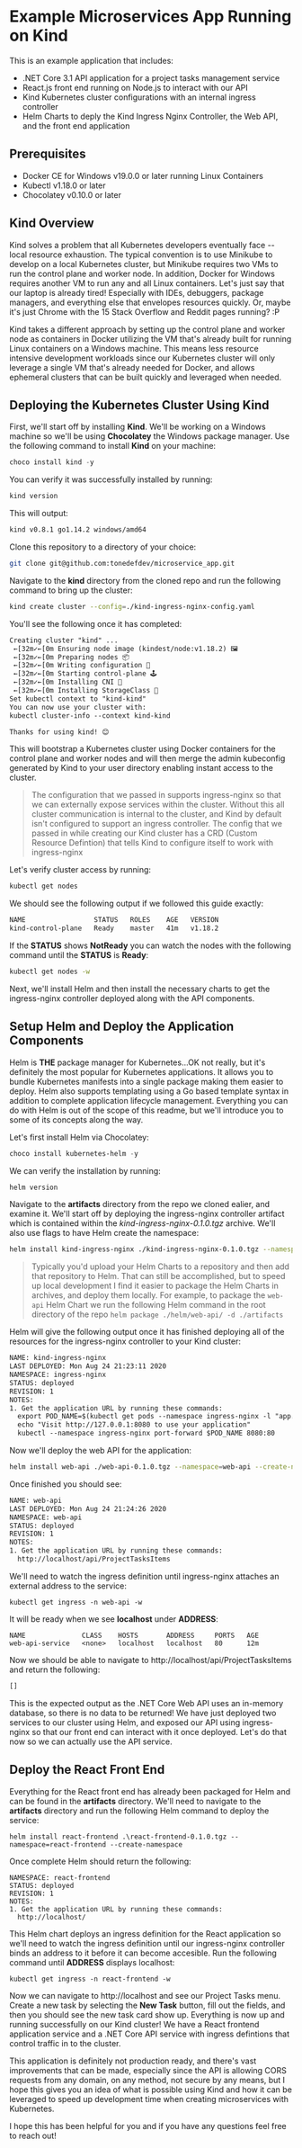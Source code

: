 # Example Microservices App Running on Kind

This is an example application that includes:
- .NET Core 3.1 API application for a project tasks management service
- React.js front end running on Node.js to interact with our API
- Kind Kubernetes cluster configurations with an internal ingress controller
- Helm Charts to deply the Kind Ingress Nginx Controller, the Web API, and the front end application

## Prerequisites
- Docker CE for Windows v19.0.0 or later running Linux Containers
- Kubectl v1.18.0 or later
- Chocolatey v0.10.0 or later

## Kind Overview
Kind solves a problem that all Kubernetes developers eventually face \-\- local resource exhaustion.
The typical convention is to use Minikube to develop on a local Kubernetes cluster, but Minikube requires two VMs to run the control plane and worker node. In addition, Docker for Windows requires another VM to run any and all Linux containers. Let's just say that our laptop is already tired! Especially with IDEs, debuggers, package managers, and everything else that envelopes resources quickly. Or, maybe it's just Chrome with the 15 Stack Overflow and Reddit pages running? :P

Kind takes a different approach by setting up the control plane and worker node as containers in Docker utilizing the VM that's already built for running Linux containers on a Windows machine. This means less resource intensive development workloads since our Kubernetes cluster will only leverage a single VM that's already needed for Docker, and allows ephemeral clusters that can be built quickly and leveraged when needed.

## Deploying the Kubernetes Cluster Using Kind
First, we'll start off by installing **Kind**. We'll be working on a Windows machine so we'll be using **Chocolatey** the Windows package manager.
Use the following command to install **Kind** on your machine:

```powershell
choco install kind -y
```

You can verify it was successfully installed by running:
```sh
kind version
```

This will output:
```sh
kind v0.8.1 go1.14.2 windows/amd64
```

Clone this repository to a directory of your choice:
```sh
git clone git@github.com:tonedefdev/microservice_app.git
```

Navigate to the **kind** directory from the cloned repo and run the following command to bring up the cluster:
```sh
kind create cluster --config=./kind-ingress-nginx-config.yaml
```

You'll see the following once it has completed:
```txt
Creating cluster "kind" ...
 ←[32m✓←[0m Ensuring node image (kindest/node:v1.18.2) 🖼
 ←[32m✓←[0m Preparing nodes 📦
 ←[32m✓←[0m Writing configuration 📜
 ←[32m✓←[0m Starting control-plane 🕹️
 ←[32m✓←[0m Installing CNI 🔌
 ←[32m✓←[0m Installing StorageClass 💾
Set kubectl context to "kind-kind"
You can now use your cluster with:
kubectl cluster-info --context kind-kind

Thanks for using kind! 😊
```

This will bootstrap a Kubernetes cluster using Docker containers for the control plane and worker nodes and will then merge the admin kubeconfig generated by Kind to your user directory enabling instant access to the cluster. 

>The configuration that we passed in supports ingress-nginx so that we can externally expose services within the cluster. Without this all cluster communication is internal to the cluster, and Kind by default isn't configured to support an ingress controller. The config that we passed in while creating our Kind cluster has a CRD (Custom Resource Defintion) that tells Kind to configure itself to work with ingress-nginx

Let's verify cluster access by running:
```sh
kubectl get nodes
```

We should see the following output if we followed this guide exactly:
```txt
NAME                 STATUS   ROLES    AGE   VERSION
kind-control-plane   Ready    master   41m   v1.18.2
```

If the **STATUS** shows **NotReady** you can watch the nodes with the following command until the **STATUS** is **Ready**:
```sh
kubectl get nodes -w
```

Next, we'll install Helm and then install the necessary charts to get the ingress-nginx controller deployed along with the API components.

## Setup Helm and Deploy the Application Components
Helm is **THE** package manager for Kubernetes...OK not really, but it's definitely the most popular for Kubernetes applications. It allows you to bundle Kubernetes manifests into a single package making them easier to deploy. Helm also supports templating using a Go based template syntax in addition to complete application lifecycle management. Everything you can do with Helm is out of the scope of this readme, but we'll introduce you to some of its concepts along the way.

Let's first install Helm via Chocolatey:
```powershell
choco install kubernetes-helm -y
```

We can verify the installation by running:
```sh
helm version
```

Navigate to the **artifacts** directory from the repo we cloned ealier, and examine it. We'll start off by deploying the ingress-nginx controller artifact which is contained within the *kind-ingress-nginx-0.1.0.tgz* archive. We'll also use flags to have Helm create the namespace:
```sh
helm install kind-ingress-nginx ./kind-ingress-nginx-0.1.0.tgz --namespace=ingress-nginx --create-namespace
```

>Typically you'd upload your Helm Charts to a repository and then add that repository to Helm. That can still be accomplished, but to speed up local development I find it easier to package the Helm Charts in archives, and deploy them locally. For example, to package the `web-api` Helm Chart we run the following Helm command in the root directory of the repo `helm package ./helm/web-api/ -d ./artifacts`

Helm will give the following output once it has finished deploying all of the resources for the ingress-nginx controller to your Kind cluster:
```txt
NAME: kind-ingress-nginx
LAST DEPLOYED: Mon Aug 24 21:23:11 2020
NAMESPACE: ingress-nginx
STATUS: deployed
REVISION: 1
NOTES:
1. Get the application URL by running these commands:
  export POD_NAME=$(kubectl get pods --namespace ingress-nginx -l "app.kubernetes.io/name=kind-ingress-nginx,app.kubernetes.io/instance=kind-ingress-nginx" -o jsonpath="{.items[0].metadata.name}")
  echo "Visit http://127.0.0.1:8080 to use your application"
  kubectl --namespace ingress-nginx port-forward $POD_NAME 8080:80
```

Now we'll deploy the web API for the application:
```sh
helm install web-api ./web-api-0.1.0.tgz --namespace=web-api --create-namespace
```

Once finished you should see:
```txt
NAME: web-api
LAST DEPLOYED: Mon Aug 24 21:24:26 2020
NAMESPACE: web-api
STATUS: deployed
REVISION: 1
NOTES:
1. Get the application URL by running these commands:
  http://localhost/api/ProjectTasksItems
```

We'll need to watch the ingress definition until ingress-nginx attaches an external address to the service:
```
kubectl get ingress -n web-api -w
```

It will be ready when we see **localhost** under **ADDRESS**:
```
NAME              CLASS    HOSTS       ADDRESS     PORTS   AGE
web-api-service   <none>   localhost   localhost   80      12m
```

Now we should be able to navigate to http://localhost/api/ProjectTasksItems and return the following:
```txt
[]
```

This is the expected output as the .NET Core Web API uses an in-memory database, so there is no data to be returned! We have just deployed two services to our cluster using Helm, and exposed our API using ingress-nginx so that our front end can interact with it once deployed. Let's do that now so we can actually use the API service.

## Deploy the React Front End
Everything for the React front end has already been packaged for Helm and can be found in the **artifacts** directory. We'll need to navigate to the **artifacts** directory and run the following Helm command to deploy the service:
```
helm install react-frontend .\react-frontend-0.1.0.tgz --namespace=react-frontend --create-namespace
```
Once complete Helm should return the following:
```
NAMESPACE: react-frontend
STATUS: deployed
REVISION: 1
NOTES:
1. Get the application URL by running these commands:
  http://localhost/
```

This Helm chart deploys an ingress definition for the React application so we'll need to watch the ingress definition until our ingress-nginx controller binds an address to it before it can become accesible. Run the following command until **ADDRESS** displays localhost: 
```
kubectl get ingress -n react-frontend -w
```

Now we can navigate to http://localhost and see our Project Tasks menu. Create a new task by selecting the **New Task** button, fill out the fields, and then you should see the new task card show up. Everything is now up and running successfully on our Kind cluster! We have a React frontend application service and a .NET Core API service with ingress defintions that control traffic in to the cluster. 

This application is definitely not production ready, and there's vast improvements that can be made, especially since the API is allowing CORS requests from any domain, on any method, not secure by any means, but I hope this gives you an idea of what is possible using Kind and how it can be leveraged to speed up development time when creating microservices with Kubernetes.

I hope this has been helpful for you and if you have any questions feel free to reach out!
